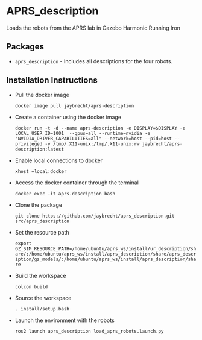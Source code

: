 # APRS_description
Loads the robots from the APRS lab in Gazebo Harmonic Running Iron

## Packages
* `aprs_description` - Includes all descriptions for the four robots.

## Installation Instructions
* Pull the docker image

    `docker image pull jaybrecht/aprs-description`

* Create a container using the docker image

    `docker run -t -d --name aprs-description -e DISPLAY=$DISPLAY -e LOCAL_USER_ID=1001  --gpus=all --runtime=nvidia -e "NVIDIA_DRIVER_CAPABILITIES=all" --network=host --pid=host --privileged -v /tmp/.X11-unix:/tmp/.X11-unix:rw jaybrecht/aprs-description:latest`

* Enable local connections to docker

    `xhost +local:docker`

* Access the docker container through the terminal

    `docker exec -it aprs-description bash`

* Clone the package

    `git clone https://github.com/jaybrecht/aprs_description.git src/aprs_description`

* Set the resource path

    `export GZ_SIM_RESOURCE_PATH=/home/ubuntu/aprs_ws/install/ur_description/share/:/home/ubuntu/aprs_ws/install/aprs_description/share/aprs_description/gz_models/:/home/ubuntu/aprs_ws/install/aprs_description/share`

* Build the workspace

  `colcon build`

* Source the workspace

    `. install/setup.bash`

* Launch the environment with the robots

    `ros2 launch aprs_description load_aprs_robots.launch.py `
